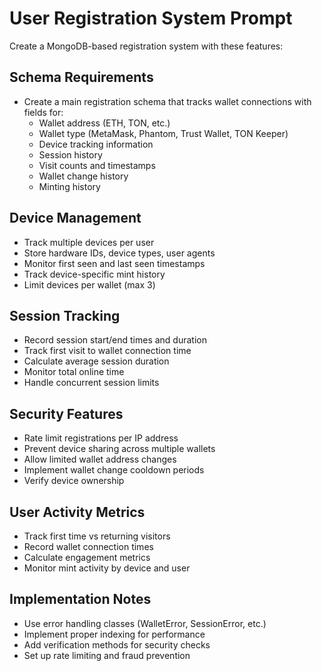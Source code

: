 # User Registration System Prompt

Create a MongoDB-based registration system with these features:

## Schema Requirements
- Create a main registration schema that tracks wallet connections with fields for:
  - Wallet address (ETH, TON, etc.)
  - Wallet type (MetaMask, Phantom, Trust Wallet, TON Keeper)
  - Device tracking information
  - Session history
  - Visit counts and timestamps
  - Wallet change history
  - Minting history

## Device Management
- Track multiple devices per user
- Store hardware IDs, device types, user agents
- Monitor first seen and last seen timestamps
- Track device-specific mint history
- Limit devices per wallet (max 3)

## Session Tracking
- Record session start/end times and duration
- Track first visit to wallet connection time
- Calculate average session duration
- Monitor total online time
- Handle concurrent session limits

## Security Features
- Rate limit registrations per IP address
- Prevent device sharing across multiple wallets
- Allow limited wallet address changes
- Implement wallet change cooldown periods
- Verify device ownership

## User Activity Metrics
- Track first time vs returning visitors
- Record wallet connection times
- Calculate engagement metrics
- Monitor mint activity by device and user

## Implementation Notes
- Use error handling classes (WalletError, SessionError, etc.)
- Implement proper indexing for performance
- Add verification methods for security checks
- Set up rate limiting and fraud prevention
